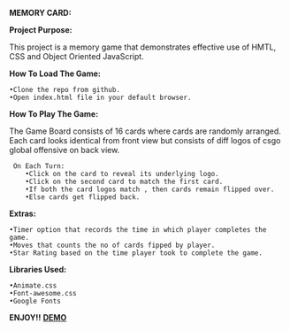 **MEMORY CARD:**

**Project Purpose:**

This project is a memory game that demonstrates effective use of HMTL, CSS and Object Oriented JavaScript.

**How To Load The Game:**

    •Clone the repo from github.
    •Open index.html file in your default browser.
    
**How To Play The Game:**

The Game Board consists of 16 cards where cards are randomly arranged. Each card looks identical from front view but consists of diff logos of csgo global offensive on back view.
     
     On Each Turn:
        •Click on the card to reveal its underlying logo.
        •Click on the second card to match the first card.
        •If both the card logos match , then cards remain flipped over.
        •Else cards get flipped back.

**Extras:**

    •Timer option that records the time in which player completes the game.
    •Moves that counts the no of cards fipped by player.
    •Star Rating based on the time player took to complete the game.
    
**Libraries Used:**

    •Animate.css
    •Font-awesome.css
    •Google Fonts
    
**ENJOY!!**    [**DEMO**](https://shubhamsapra97.github.io/MemoryGame/)
